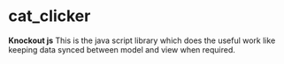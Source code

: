 # cat_clicker

**Knockout js**
This is the java script library which does the useful work like keeping data synced between model and view when required. 
